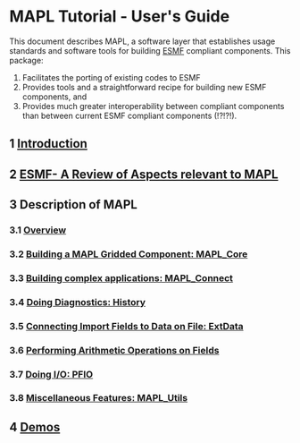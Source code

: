 # MAPL Tutorial - User's Guide

This document describes MAPL, a software layer that
establishes usage standards and software tools for building
[ESMF](http://www.earthsystemmodeling.org)
compliant components. 
This package:

1. Facilitates the porting of existing codes to ESMF
2. Provides tools and a straightforward recipe for building
   new ESMF components, and
3. Provides much greater interoperability between compliant components 
   than between current ESMF compliant components (!?!?!).

## 1 [Introduction](docs/mapl_Introdction.md)

## 2 [ESMF- A Review of Aspects relevant to MAPL](docs/esmf_review.md)

## 3 Description of MAPL

### 3.1 [Overview](docs/mapl_overview.md)

### 3.2 [Building a MAPL Gridded Component: MAPL_Core](docs/mapl_core.md)

### 3.3 [Building complex applications: MAPL_Connect](docs/mapl_connect.md)

### 3.4 [Doing Diagnostics: History](../gridcomps/History/HistoryGridComp.md)

### 3.5 [Connecting Import Fields to Data on File: ExtData](../gridcomps/ExtData2G/ExtDataGridComp.md)

### 3.6 [Performing Arithmetic Operations on Fields](../base/ArthParser.md)

### 3.7 [Doing I/O: PFIO](../pfio/pfio.md)

### 3.8 [Miscellaneous Features: MAPL_Utils](docs/mapl_other_features.md)

## 4 [Demos](docs/mapl_running_examples.md)
